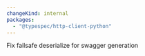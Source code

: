 ```yaml
---
changeKind: internal
packages:
  - "@typespec/http-client-python"
---
```


Fix failsafe deserialize for swagger generation